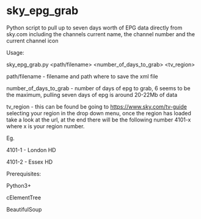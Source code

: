 # sky_epg_grab
Python script to pull up to seven days worth of EPG data directly from sky.com including the channels current name, the channel number and the current channel icon

Usage:

sky_epg_grab.py <path/filename>  <number_of_days_to_grab> <tv_region>

path/filename - filename and path where to save the xml file

number_of_days_to_grab - number of days of epg to grab, 6 seems to be the maximum, pulling seven days of epg is around 20-22Mb of data

tv_region - this can be found be going to https://www.sky.com/tv-guide selecting your region in the drop down menu, once the region has loaded take a look at the url, at the end there will be the following number 4101-x where x is your region number.

Eg.

4101-1 - London HD
  
4101-2 - Essex HD

Prerequisites:

Python3+
  
cElementTree
  
BeautifulSoup
